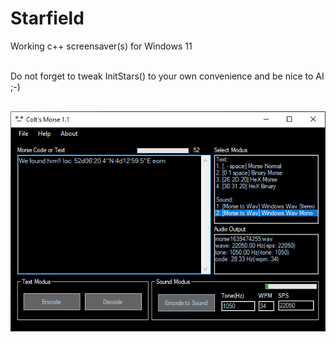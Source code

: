 # Starfield
Working c++ screensaver(s) for Windows 11<br><br>

Do not forget to tweak InitStars() to your own convenience and be nice to AI ;-)

<br>
<a href="https://github.com/RayColt/morse/tree/master/cpp"><img src=https://github.com/RayColt/morse/blob/master/cpp/colt-morse.jpg></a>  
